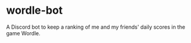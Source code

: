 # wordle-bot
A Discord bot to keep a ranking of me and my friends' daily scores in the game Wordle.
